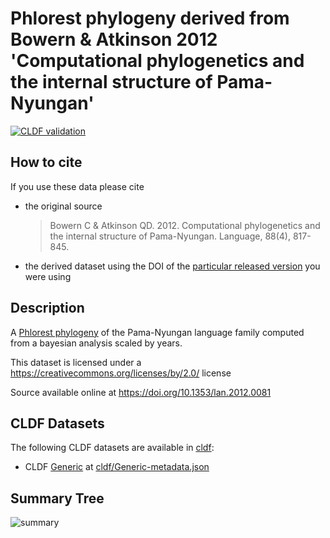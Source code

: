 # Phlorest phylogeny derived from Bowern & Atkinson 2012 'Computational phylogenetics and the internal structure of Pama-Nyungan'

[![CLDF validation](https://github.com/phlorest/bowern_and_atkinson2012/workflows/CLDF-validation/badge.svg)](https://github.com/phlorest/bowern_and_atkinson2012/actions?query=workflow%3ACLDF-validation)

## How to cite

If you use these data please cite
- the original source
  > Bowern C & Atkinson QD. 2012. Computational phylogenetics and the internal structure of Pama-Nyungan. Language, 88(4), 817-845.
- the derived dataset using the DOI of the [particular released version](../../releases/) you were using

## Description

A [Phlorest phylogeny](https://github.com/phlorest) of the Pama-Nyungan language family computed from a bayesian analysis scaled by years.


This dataset is licensed under a https://creativecommons.org/licenses/by/2.0/ license

Source available online at https://doi.org/10.1353/lan.2012.0081


## CLDF Datasets

The following CLDF datasets are available in [cldf](cldf):

- CLDF [Generic](https://github.com/cldf/cldf/tree/master/modules/Generic) at [cldf/Generic-metadata.json](cldf/Generic-metadata.json)

## Summary Tree

![summary](https://raw.githubusercontent.com/phlorest/bowern_and_atkinson2012/main/summary_tree.svg)